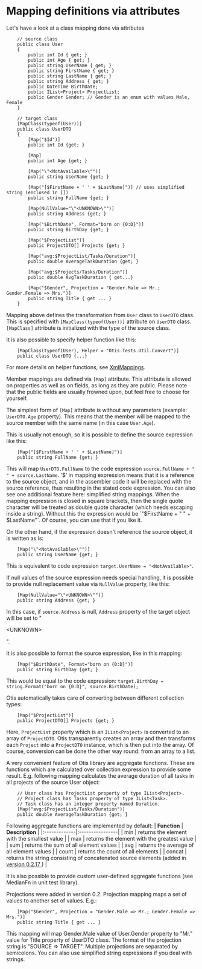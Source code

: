 # Mapping definitions via attributes #
Let's have a look at a class mapping done via attributes

```
    // source class
    public class User
    {
        public int Id { get; }
        public int Age { get; }
        public string UserName { get; }
        public string FirstName { get; }
        public string LastName { get; }
        public string Address { get; }
        public DateTime BirthDate;
        public IList<Project> ProjectList;
        public Gender Gender; // Gender is an enum with values Male, Female
    }
    
    // target class
    [MapClass(typeof(User))]
    public class UserDTO
    {
        [Map("$Id")]   
        public int Id {get; }

        [Map]       
        public int Age {get; }

        [Map("\"<NotAvailable>\"")] 
        public string UserName {get; }

        [Map("[$FirstName + ' ' + $LastName]")] // uses simplified string (enclosed in [])
        public string FullName {get; }

        [Map(NullValue="\"<UNKNOWN>\"")] 
        public string Address {get; }

        [Map("$BirthDate", Format="born on {0:D}")]
        public string BirthDay {get; }

        [Map("$ProjectList")]
        public ProjectDTO[] Projects {get; }

        [Map("avg:$ProjectList/Tasks/Duration")]
        public double AverageTaskDuration {get; }

        [Map("avg:$Projects/Tasks/Duration")]
        public double AvgTaskDuration { get...} 

        [Map("$Gender", Projection = "Gender.Male => Mr.; Gender.Female => Mrs.")]
        public string Title { get ... }
    }
```

Mapping above defines the transformation from `User` class to `UserDTO` class. This is specified with `[MapClass(typeof(User))]` attribute on `UserDTO` class. `[MapClass]` attribute is initialized with the type of the source class.

It is also possible to specify helper function like this:
```
    [MapClass(typeof(User), Helper = "Otis.Tests.Util.Convert")]
    public class UserDTO {...}
```

For more details on helper functions, see [XmlMappings](XmlMappings.md).

Member mappings are defined via `[Map]` attribute. This attribute is allowed on properties as well as on fields, as long as they are public. Please note that the public fields are usually frowned upon, but feel free to choose for yourself.

The simplest form of `[Map]` attribute is without any parameters (example: `UserDTO.Age` property). This means that the member will be mapped to the source member with the same name (in this case `User.Age`).

This is usually not enough, so it is possible to define the source expression like this:
```
    [Map("[$FirstName + ' ' + $LastName]")] 
    public string FullName {get; }
```

This will map `UserDTO.FullName` to the code expression `source.FullName + " " + source.LastName`. '$' in mapping expression means that it is a reference to the source object, and in the assembler code it will be replaced with the source reference, thus resulting in the stated code expression. You can also see one additional feature here: simplified string mappings. When the mapping expression is closed in square brackets, then the single quote character will be treated as double quote character (which needs escaping inside a string). Without this the expression would be `"$FirstName + \" \" + $LastName"`. Of course, you can use that if you like it.

On the other hand, if the expression doesn't reference the source object, it is written as is:
```
    [Map("\"<NotAvailable>\"")] 
    public string UserName {get; }
```
This is equivalent to code expression `target.UserName = "<NotAvailable>"`.

If null values of the source expression needs special handling, it is possible to provide null replacement value via `NullValue` property, like this:
```
    [Map(NullValue="\"<UNKNOWN>\"")] 
    public string Address {get; }
```
In this case, if `source.Address` is null, `Address` property of the target object will be set to "

&lt;UNKNOWN&gt;

".

It is also possible to format the source expression, like in this mapping:
```
    [Map("$BirthDate", Format="born on {0:D}")]
    public string BirthDay {get; }
```
This would be equal to the code expression:
`target.BirthDay = string.Format("born on {0:D}", source.BirthDate);`

Otis automatically takes care of converting between different collection types:
```
    [Map("$ProjectList")]
    public ProjectDTO[] Projects {get; }
```
Here, `ProjectList` property which is an `IList<Project>` is converted to an array of `ProjectDTO`. Otis transparently creates an array and then transforms each `Project` into a `ProjectDTO` instance, which is then put into the array. Of course, conversion can be done the other way round: from an array to a list.

A very convenient feature of Otis library are aggregate functions. These are functions which are calculated over collection expression to provide some result. E.g. following mapping calculates the average duration of all tasks in all projects of the source User object:
```
    // User class has ProjectList property of type IList<Project>.
    // Project class has Tasks property of type IList<Task>.
    // Task class has an integer property named Duration.
    [Map("avg:$ProjectList/Tasks/Duration")]
    public double AverageTaskDuration {get; }
```

Following aggregate functions are implemented by default:
| **Function** | **Description** |
|:-------------|:----------------|
| min          | returns the element with the smallest value |
| max          | returns the element with the greatest value |
| sum          | returns the sum of all element values |
| avg          | returns the average of all element values |
| count        | returns the count of all elements  |
| concat       | returns the string consisting of concatenated source elements (added in [version 0.2.17 ](http://code.google.com/p/otis-lib/downloads/list)) |

It is also possible to provide custom user-defined aggregate functions (see MedianFn in unit test library).

Projections were added in version 0.2. Projection mapping maps a set of values to another set of values. E.g.:
```
    [Map("$Gender", Projection = "Gender.Male => Mr.; Gender.Female => Mrs.")]
    public string Title { get ... }
```
This mapping will map Gender.Male value of User.Gender property to "Mr." value for Title property of UserDTO class. The format of the projection string is "SOURCE => TARGET". Multiple projections are separated by semicolons. You can also use simplified string expressions if you deal with strings.